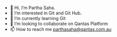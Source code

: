 - 👋 Hi, I’m Partha Saha.
- 👀 I’m interested in Git and Git Hub.
- 🌱 I’m currently learning Git
- 💞️ I’m looking to collaborate on Qantas Platform
- 📫 How to reach me parthasaha@qantas.com.au

<!---
196083/196083 is a ✨ special ✨ repository because its `README.md` (this file) appears on your GitHub profile.
You can click the Preview link to take a look at your changes.
--->
